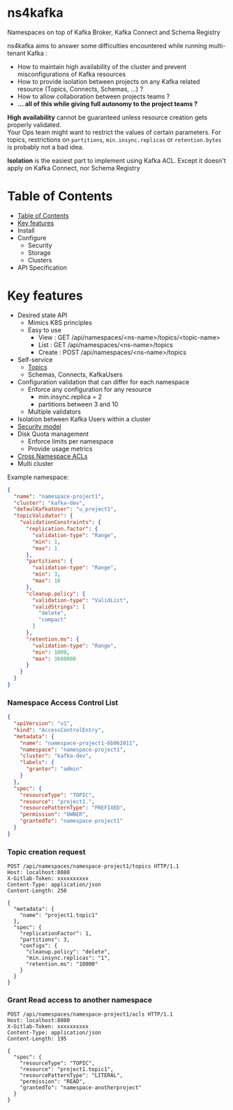 ns4kafka
=======================
Namespaces on top of Kafka Broker, Kafka Connect and Schema Registry

ns4kafka aims to answer some difficulties encountered while running multi-tenant Kafka :  
* How to maintain high availability of the cluster and prevent misconfigurations of Kafka resources
* How to provide isolation between projects on any Kafka related resource (Topics, Connects, Schemas, ...) ?
* How to allow collaboration between projects teams ?
* **... all of this while giving full autonomy to the project teams ?**

**High availability** cannot be guaranteed unless resource creation gets properly validated.   
Your Ops team might want to restrict the values of certain parameters.
For topics, restrictions on ``partitions``, ``min.insync.replicas`` or ``retention.bytes``
is probably not a bad idea.

**Isolation** is the easiest part to implement using Kafka ACL. Except it doesn't apply on Kafka Connect, nor Schema Registry


Table of Contents
=================
  * [Table of Contents](#table-of-contents)
  * [Key features](#key-features)
  * Install
  * Configure
    * Security
    * Storage
    * Clusters
  * API Specification

# Key features
- Desired state API
  - Mimics K8S principles
  - Easy to use
    - View : GET /api/namespaces/\<ns-name\>/topics/\<topic-name\>
    - List : GET /api/namespaces/\<ns-name\>/topics
    - Create : POST /api/namespaces/\<ns-name\>/topics
- Self-service
  - [Topics](#topic-creation-request)
  - Schemas, Connects, KafkaUsers
- Configuration validation that can differ for each namespace
  - Enforce any configuration for any resource
    - min.insync.replica = 2
    - partitions between 3 and 10
  - Multiple validators
- Isolation between Kafka Users within a cluster
- [Security model](#namespace-access-control-list)
- Disk Quota management
  - Enforce limits per namespace
  - Provide usage metrics
- [Cross Namespace ACLs](#grant-read-access-to-another-namespace)
- Multi cluster


Example namespace:  
````json
{
  "name": "namespace-project1",
  "cluster": "kafka-dev",
  "defaulKafkatUser": "u_project1",
  "topicValidator": {
    "validationConstraints": {
      "replication.factor": {
        "validation-type": "Range",
        "min": 1,
        "max": 1
      },
      "partitions": {
        "validation-type": "Range",
        "min": 3,
        "max": 10
      },
      "cleanup.policy": {
        "validation-type": "ValidList",
        "validStrings": [
          "delete",
          "compact"
        ]
      },
      "retention.ms": {
        "validation-type": "Range",
        "min": 1000,
        "max": 3600000
      }
    }
  }
}
````

### Namespace Access Control List
````json
{
  "apiVersion": "v1",
  "kind": "AccessControlEntry",
  "metadata": {
    "name": "namespace-project1-6b062011",
    "namespace": "namespace-project1",
    "cluster": "kafka-dev",
    "labels": {
      "grantor": "admin"
    }
  },
  "spec": {
    "resourceType": "TOPIC",
    "resource": "project1.",
    "resourcePatternType": "PREFIXED",
    "permission": "OWNER",
    "grantedTo": "namespace-project1"
  }
}
````

### Topic creation request
````
POST /api/namespaces/namespace-project1/topics HTTP/1.1
Host: localhost:8080
X-Gitlab-Token: xxxxxxxxxx
Content-Type: application/json
Content-Length: 250

{
  "metadata": {
    "name": "project1.topic1"
  },
  "spec": {
    "replicationFactor": 1,
    "partitions": 3,
    "configs": {
      "cleanup.policy": "delete",
      "min.insync.replicas": "1",
      "retention.ms": "10000"
    }
  }
}
````

### Grant Read access to another namespace
````
POST /api/namespaces/namespace-project1/acls HTTP/1.1
Host: localhost:8080
X-Gitlab-Token: xxxxxxxxxx
Content-Type: application/json
Content-Length: 195

{
  "spec": {
    "resourceType": "TOPIC",
    "resource": "project1.topic1",
    "resourcePatternType": "LITERAL",
    "permission": "READ",
    "grantedTo": "namespace-anotherproject"
  }
}
````

